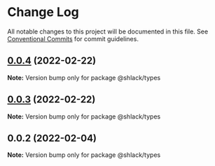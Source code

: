 # Change Log

All notable changes to this project will be documented in this file.
See [Conventional Commits](https://conventionalcommits.org) for commit guidelines.

## [0.0.4](https://github.com/Vages/js-ts-monorepos/compare/v0.0.3...v0.0.4) (2022-02-22)

**Note:** Version bump only for package @shlack/types





## [0.0.3](https://github.com/Vages/js-ts-monorepos/compare/v0.0.2...v0.0.3) (2022-02-22)

**Note:** Version bump only for package @shlack/types





## 0.0.2 (2022-02-04)

**Note:** Version bump only for package @shlack/types

